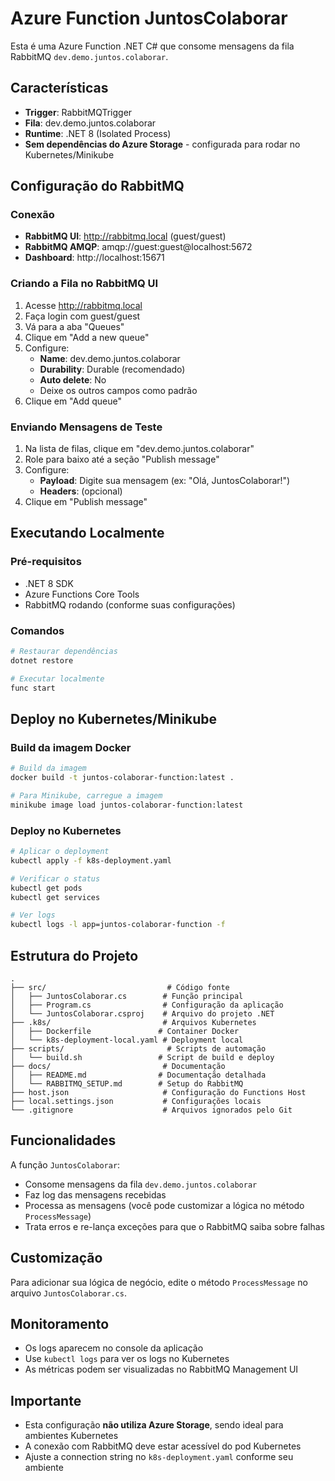 # Azure Function JuntosColaborar

Esta é uma Azure Function .NET C# que consome mensagens da fila RabbitMQ `dev.demo.juntos.colaborar`.

## Características

- **Trigger**: RabbitMQTrigger
- **Fila**: dev.demo.juntos.colaborar
- **Runtime**: .NET 8 (Isolated Process)
- **Sem dependências do Azure Storage** - configurada para rodar no Kubernetes/Minikube

## Configuração do RabbitMQ

### Conexão
- **RabbitMQ UI**: http://rabbitmq.local (guest/guest)
- **RabbitMQ AMQP**: amqp://guest:guest@localhost:5672
- **Dashboard**: http://localhost:15671

### Criando a Fila no RabbitMQ UI

1. Acesse http://rabbitmq.local
2. Faça login com guest/guest
3. Vá para a aba "Queues"
4. Clique em "Add a new queue"
5. Configure:
   - **Name**: dev.demo.juntos.colaborar
   - **Durability**: Durable (recomendado)
   - **Auto delete**: No
   - Deixe os outros campos como padrão
6. Clique em "Add queue"

### Enviando Mensagens de Teste

1. Na lista de filas, clique em "dev.demo.juntos.colaborar"
2. Role para baixo até a seção "Publish message"
3. Configure:
   - **Payload**: Digite sua mensagem (ex: "Olá, JuntosColaborar!")
   - **Headers**: (opcional)
4. Clique em "Publish message"

## Executando Localmente

### Pré-requisitos
- .NET 8 SDK
- Azure Functions Core Tools
- RabbitMQ rodando (conforme suas configurações)

### Comandos

```bash
# Restaurar dependências
dotnet restore

# Executar localmente
func start
```

## Deploy no Kubernetes/Minikube

### Build da imagem Docker

```bash
# Build da imagem
docker build -t juntos-colaborar-function:latest .

# Para Minikube, carregue a imagem
minikube image load juntos-colaborar-function:latest
```

### Deploy no Kubernetes

```bash
# Aplicar o deployment
kubectl apply -f k8s-deployment.yaml

# Verificar o status
kubectl get pods
kubectl get services

# Ver logs
kubectl logs -l app=juntos-colaborar-function -f
```

## Estrutura do Projeto

```
.
├── src/                           # Código fonte
│   ├── JuntosColaborar.cs        # Função principal
│   ├── Program.cs                # Configuração da aplicação
│   └── JuntosColaborar.csproj    # Arquivo do projeto .NET
├── .k8s/                         # Arquivos Kubernetes
│   ├── Dockerfile               # Container Docker
│   └── k8s-deployment-local.yaml # Deployment local
├── scripts/                       # Scripts de automação
│   └── build.sh                 # Script de build e deploy
├── docs/                         # Documentação
│   ├── README.md                # Documentação detalhada
│   └── RABBITMQ_SETUP.md        # Setup do RabbitMQ
├── host.json                     # Configuração do Functions Host
├── local.settings.json           # Configurações locais
└── .gitignore                    # Arquivos ignorados pelo Git
```

## Funcionalidades

A função `JuntosColaborar`:
- Consome mensagens da fila `dev.demo.juntos.colaborar`
- Faz log das mensagens recebidas
- Processa as mensagens (você pode customizar a lógica no método `ProcessMessage`)
- Trata erros e re-lança exceções para que o RabbitMQ saiba sobre falhas

## Customização

Para adicionar sua lógica de negócio, edite o método `ProcessMessage` no arquivo `JuntosColaborar.cs`.

## Monitoramento

- Os logs aparecem no console da aplicação
- Use `kubectl logs` para ver os logs no Kubernetes
- As métricas podem ser visualizadas no RabbitMQ Management UI

## Importante

- Esta configuração **não utiliza Azure Storage**, sendo ideal para ambientes Kubernetes
- A conexão com RabbitMQ deve estar acessível do pod Kubernetes
- Ajuste a connection string no `k8s-deployment.yaml` conforme seu ambiente